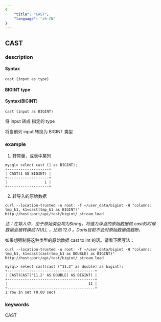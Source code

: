 ```yaml
---
{
    "title": "CAST",
    "language": "zh-CN"
}
---
```


<!-- 
Licensed to the Apache Software Foundation (ASF) under one
or more contributor license agreements.  See the NOTICE file
distributed with this work for additional information
regarding copyright ownership.  The ASF licenses this file
to you under the Apache License, Version 2.0 (the
"License"); you may not use this file except in compliance
with the License.  You may obtain a copy of the License at

  http://www.apache.org/licenses/LICENSE-2.0

Unless required by applicable law or agreed to in writing,
software distributed under the License is distributed on an
"AS IS" BASIS, WITHOUT WARRANTIES OR CONDITIONS OF ANY
KIND, either express or implied.  See the License for the
specific language governing permissions and limitations
under the License.
-->

## CAST
### description
#### Syntax

```
cast (input as type)
```

#### BIGINT type 

#### Syntax(BIGINT)

``` cast (input as BIGINT) ```


将 input 转成 指定的 type 


将当前列 input 转换为 BIGINT 类型

### example

1. 转常量，或表中某列

```
mysql> select cast (1 as BIGINT);
+-------------------+
| CAST(1 AS BIGINT) |
+-------------------+
|                 1 |
+-------------------+
```

2. 转导入的原始数据

```
curl --location-trusted -u root: -T ~/user_data/bigint -H "columns: tmp_k1, k1=cast(tmp_k1 as BIGINT)"  http://host:port/api/test/bigint/_stream_load
```

*注：在导入中，由于原始类型均为String，将值为浮点的原始数据做 cast的时候数据会被转换成 NULL ，比如 12.0 。Doris目前不会对原始数据做截断。*

如果想强制将这种类型的原始数据 cast to int 的话。请看下面写法：

```
curl --location-trusted -u root: -T ~/user_data/bigint -H "columns: tmp_k1, k1=cast(cast(tmp_k1 as DOUBLE) as BIGINT)"  http://host:port/api/test/bigint/_stream_load

mysql> select cast(cast ("11.2" as double) as bigint);
+----------------------------------------+
| CAST(CAST('11.2' AS DOUBLE) AS BIGINT) |
+----------------------------------------+
|                                     11 |
+----------------------------------------+
1 row in set (0.00 sec)
```
### keywords
CAST
